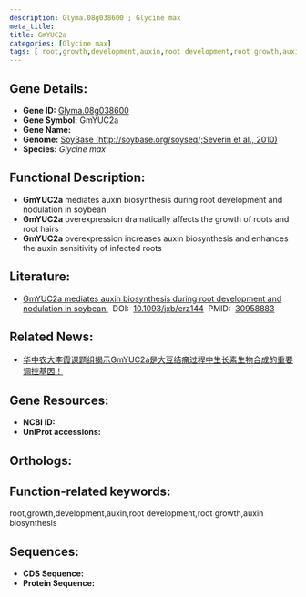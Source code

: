 ```yaml
---
description: Glyma.08g038600 ; Glycine max
meta_title:
title: GmYUC2a
categories: [Glycine max]
tags: [ root,growth,development,auxin,root development,root growth,auxin biosynthesis ]
---
```


## Gene Details:
- **Gene ID:**	[Glyma.08g038600]()
- **Gene Symbol:** GmYUC2a
- **Gene Name:** 
- **Genome:** [SoyBase (http://soybase.org/soyseq/;Severin et al., 2010)]()
- **Species:** *Glycine max*

## Functional Description:
   - **GmYUC2a** mediates auxin biosynthesis during root development and nodulation in soybean
   - **GmYUC2a** overexpression dramatically affects the growth of roots and root hairs
   - **GmYUC2a** overexpression increases auxin biosynthesis and enhances the auxin sensitivity of infected roots

## Literature:
   - [GmYUC2a mediates auxin biosynthesis during root development and nodulation in soybean.]( https://academic.oup.com/jxb/article/70/12/3165/5432295?login=false#supplementary-data)&nbsp;&nbsp;DOI:&nbsp;&nbsp;[10.1093/jxb/erz144](https://academic.oup.com/jxb/article/70/12/3165/5432295?login=false#supplementary-data)&nbsp;&nbsp;PMID:&nbsp;&nbsp;[30958883](https://pubmed.ncbi.nlm.nih.gov/30958883/)

## Related News:
   - [华中农大李霞课题组揭示GmYUC2a是大豆结瘤过程中生长素生物合成的重要调控基因！](https://mp.weixin.qq.com/s?__biz=Mzg3MDEwNDEyMg==&mid=2247484443&idx=2&sn=e2a7778b1da2167598c48440395a241f&chksm=ce93a94ef9e42058517d265e3b09197c9a78ae7092deb11126095b2783a5e07de8e663fac8b5&scene=27#wechat_redirect)

## Gene Resources:
- **NCBI ID:** [](https://www.ncbi.nlm.nih.gov/gene/?term=)
- **UniProt accessions:** [](https://www.uniprot.org/uniprotkb//entry)

## Orthologs:

## Function-related keywords:
root,growth,development,auxin,root development,root growth,auxin biosynthesis

## Sequences:
- **CDS Sequence:**
- **Protein Sequence:**
